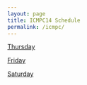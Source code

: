 ```yaml
---
layout: page
title: ICMPC14 Schedule
permalink: /icmpc/
---
```


[Thursday](https://gabenespoli.github.io/icmpc-thu)

[Friday](https://gabenespoli.github.io/icmpc-fri)

[Saturday](https://gabenespoli.github.io/icmpc-sat)
